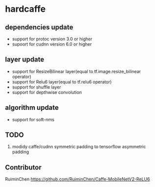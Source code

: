 hardcaffe
============================================
## dependencies update
* support for protoc version 3.0 or higher
* supoort for cudnn version 6.0 or higher

## layer update
* support for ResizeBilinear layer(equal to tf.image.resize_bilinear operator)
* support for Relu6 layer(equal to tf.relu6 operator)
* support for shuffle layer
* support for depthwise convolution

## algorithm update
* support for soft-nms


## TODO
1. modidy caffe/cudnn symmetric padding to tensorflow asymmetric padding

## Contributor
RuiminChen https://github.com/RuiminChen/Caffe-MobileNetV2-ReLU6
